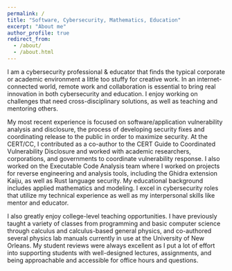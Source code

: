 ```yaml
---
permalink: /
title: "Software, Cybersecurity, Mathematics, Education"
excerpt: "About me"
author_profile: true
redirect_from: 
  - /about/
  - /about.html
---
```


I am a cybersecurity professional & educator that finds the typical corporate or academic environment a little too stuffy for creative work. In an internet-connected world, remote work and collaboration is essential to bring real innovation in both cybersecurity and education. I enjoy working on challenges that need cross-disciplinary solutions, as well as teaching and mentoring others.

My most recent experience is focused on software/application vulnerability analysis and disclosure, the process of developing security fixes and coordinating release to the public in order to maximize security. At the CERT/CC, I contributed as a co-author to the CERT Guide to Coordinated Vulnerability Disclosure and worked with academic researchers, corporations, and governments to coordinate vulnerability response. I also worked on the Executable Code Analysis team where I worked on projects for reverse engineering and analysis tools, including the Ghidra extension Kaiju, as well as Rust language security. My educational background includes applied mathematics and modeling. I excel in cybersecurity roles that utilize my technical experience as well as my interpersonal skills like mentor and educator.

I also greatly enjoy college-level teaching opportunities. I have previously taught a variety of classes from programming and basic computer science through calculus and calculus-based general physics, and co-authored several physics lab manuals currently in use at the University of New Orleans. My student reviews were always excellent as I put a lot of effort into supporting students with well-designed lectures, assignments, and being approachable and accessible for office hours and questions.
